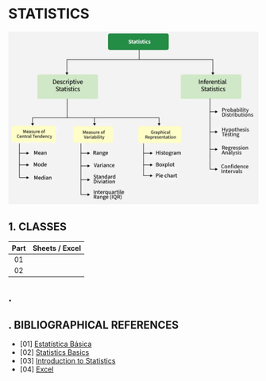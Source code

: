 # STATISTICS

![Statistics - Types](./assets/img/types_of_statistics.png)

## 1. CLASSES

| Part | Sheets / Excel    |
|:----:|-------------------|
|  01  | [](assets/files/) |
|  02  | []()              |

## .

## . BIBLIOGRAPHICAL REFERENCES

- [01] [Estatística Básica](https://www.ufrgs.br/probabilidade-estatistica/extra/material/apostila_de_estatistica_basica.pdf)
- [02] [Statistics Basics](https://www.statisticshowto.com/statistics-basics/)
- [03] [Introduction to Statistics](https://www.geeksforgeeks.org/maths/introduction-to-statistics/)
- [04] [Excel](https://support.microsoft.com/pt-BR/excel)